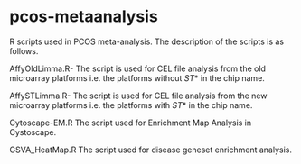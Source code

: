 # pcos-metaanalysis

R scripts used in PCOS meta-analysis.
The description of the scripts is as follows.

AffyOldLimma.R-
The script is used for CEL file analysis from the old microarray platforms i.e. the platforms without _ST_* in the chip name.

AffySTLimma.R-
The script is used for CEL file analysis from the new microarray platforms i.e. the platforms with _ST_* in the chip name.

Cytoscape-EM.R
The script used for Enrichment Map Analysis in Cystoscape.

GSVA_HeatMap.R
The script used for disease geneset enrichment analysis.
